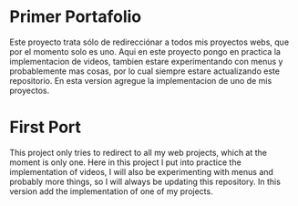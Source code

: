 # Primer Portafolio

Este proyecto trata sólo de redirecciónar a todos mis proyectos webs, que por el momento solo es uno. Aqui en este proyecto pongo en practica la implementacion de videos, tambien estare experimentando con menus y probablemente mas cosas, por lo cual siempre estare actualizando este repositorio. En esta version agregue la implementacion de uno de mis proyectos.

# First Port

This project only tries to redirect to all my web projects, which at the moment is only one. Here in this project I put into practice the implementation of videos, I will also be experimenting with menus and probably more things, so I will always be updating this repository. 
In this version add the implementation of one of my projects.
